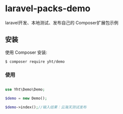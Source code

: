 # laravel-packs-demo
laravel开发、本地测试、发布自己的 Composer扩展包示例

## 安装

使用 Composer 安装:

```
$ composer require yht/demo
```
### 使用

```php

use Yht\Demo\Demo;

$demo = new Demo();

$demo->index();//输入结果：云海天测试发布 


```